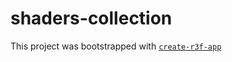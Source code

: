 # shaders-collection

This project was bootstrapped with [`create-r3f-app`](https://github.com/utsuboco/create-r3f-app)